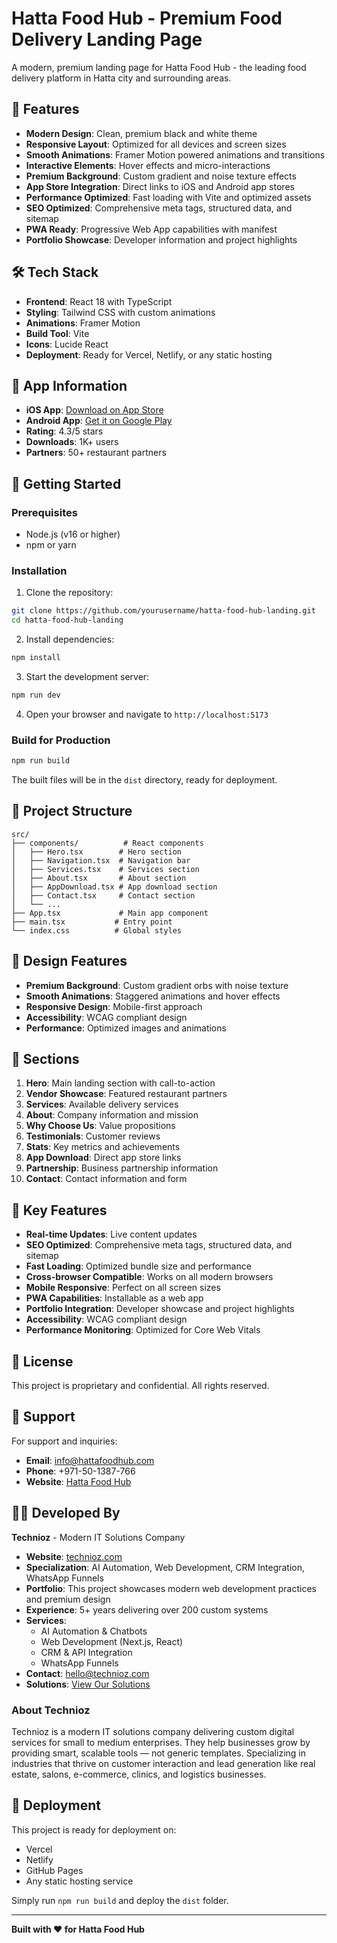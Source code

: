 # Hatta Food Hub - Premium Food Delivery Landing Page

A modern, premium landing page for Hatta Food Hub - the leading food delivery platform in Hatta city and surrounding areas.

## 🚀 Features

- **Modern Design**: Clean, premium black and white theme
- **Responsive Layout**: Optimized for all devices and screen sizes
- **Smooth Animations**: Framer Motion powered animations and transitions
- **Interactive Elements**: Hover effects and micro-interactions
- **Premium Background**: Custom gradient and noise texture effects
- **App Store Integration**: Direct links to iOS and Android app stores
- **Performance Optimized**: Fast loading with Vite and optimized assets
- **SEO Optimized**: Comprehensive meta tags, structured data, and sitemap
- **PWA Ready**: Progressive Web App capabilities with manifest
- **Portfolio Showcase**: Developer information and project highlights

## 🛠️ Tech Stack

- **Frontend**: React 18 with TypeScript
- **Styling**: Tailwind CSS with custom animations
- **Animations**: Framer Motion
- **Build Tool**: Vite
- **Icons**: Lucide React
- **Deployment**: Ready for Vercel, Netlify, or any static hosting

## 📱 App Information

- **iOS App**: [Download on App Store](https://apps.apple.com/ae/app/hattafoodhub/id1672007981)
- **Android App**: [Get it on Google Play](https://play.google.com/store/apps/details?id=com.hattaFoodHub.order)
- **Rating**: 4.3/5 stars
- **Downloads**: 1K+ users
- **Partners**: 50+ restaurant partners

## 🚀 Getting Started

### Prerequisites

- Node.js (v16 or higher)
- npm or yarn

### Installation

1. Clone the repository:
```bash
git clone https://github.com/yourusername/hatta-food-hub-landing.git
cd hatta-food-hub-landing
```

2. Install dependencies:
```bash
npm install
```

3. Start the development server:
```bash
npm run dev
```

4. Open your browser and navigate to `http://localhost:5173`

### Build for Production

```bash
npm run build
```

The built files will be in the `dist` directory, ready for deployment.

## 📁 Project Structure

```
src/
├── components/          # React components
│   ├── Hero.tsx        # Hero section
│   ├── Navigation.tsx  # Navigation bar
│   ├── Services.tsx    # Services section
│   ├── About.tsx       # About section
│   ├── AppDownload.tsx # App download section
│   ├── Contact.tsx     # Contact section
│   └── ...
├── App.tsx             # Main app component
├── main.tsx           # Entry point
└── index.css          # Global styles
```

## 🎨 Design Features

- **Premium Background**: Custom gradient orbs with noise texture
- **Smooth Animations**: Staggered animations and hover effects
- **Responsive Design**: Mobile-first approach
- **Accessibility**: WCAG compliant design
- **Performance**: Optimized images and animations

## 📱 Sections

1. **Hero**: Main landing section with call-to-action
2. **Vendor Showcase**: Featured restaurant partners
3. **Services**: Available delivery services
4. **About**: Company information and mission
5. **Why Choose Us**: Value propositions
6. **Testimonials**: Customer reviews
7. **Stats**: Key metrics and achievements
8. **App Download**: Direct app store links
9. **Partnership**: Business partnership information
10. **Contact**: Contact information and form

## 🌟 Key Features

- **Real-time Updates**: Live content updates
- **SEO Optimized**: Comprehensive meta tags, structured data, and sitemap
- **Fast Loading**: Optimized bundle size and performance
- **Cross-browser Compatible**: Works on all modern browsers
- **Mobile Responsive**: Perfect on all screen sizes
- **PWA Capabilities**: Installable as a web app
- **Portfolio Integration**: Developer showcase and project highlights
- **Accessibility**: WCAG compliant design
- **Performance Monitoring**: Optimized for Core Web Vitals

## 📄 License

This project is proprietary and confidential. All rights reserved.

## 🤝 Support

For support and inquiries:
- **Email**: info@hattafoodhub.com
- **Phone**: +971-50-1387-766
- **Website**: [Hatta Food Hub](https://hattafoodhub.com)

## 👨‍💻 Developed By

**Technioz** - Modern IT Solutions Company
- **Website**: [technioz.com](https://technioz.com)
- **Specialization**: AI Automation, Web Development, CRM Integration, WhatsApp Funnels
- **Portfolio**: This project showcases modern web development practices and premium design
- **Experience**: 5+ years delivering over 200 custom systems
- **Services**: 
  - AI Automation & Chatbots
  - Web Development (Next.js, React)
  - CRM & API Integration
  - WhatsApp Funnels
- **Contact**: [hello@technioz.com](mailto:hello@technioz.com)
- **Solutions**: [View Our Solutions](https://technioz.com/solutions)

### About Technioz
Technioz is a modern IT solutions company delivering custom digital services for small to medium enterprises. They help businesses grow by providing smart, scalable tools — not generic templates. Specializing in industries that thrive on customer interaction and lead generation like real estate, salons, e-commerce, clinics, and logistics businesses.

## 🚀 Deployment

This project is ready for deployment on:
- Vercel
- Netlify
- GitHub Pages
- Any static hosting service

Simply run `npm run build` and deploy the `dist` folder.

---

**Built with ❤️ for Hatta Food Hub** 